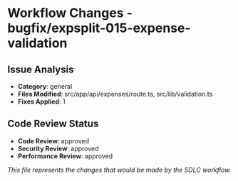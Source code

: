 # Workflow Changes - bugfix/expsplit-015-expense-validation

## Issue Analysis
- **Category**: general
- **Files Modified**: src/app/api/expenses/route.ts, src/lib/validation.ts
- **Fixes Applied**: 1

## Code Review Status
- **Code Review**: approved
- **Security Review**: approved
- **Performance Review**: approved

*This file represents the changes that would be made by the SDLC workflow.*
